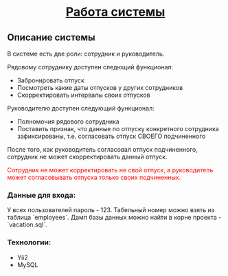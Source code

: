 <p align="center">
    <a href="http://a0252368.xsph.xsph.ru/" target="_blank"><h1 align="center">Работа системы</h1></a>
</p>
<h2>Описание системы</h2>
<p>В системе есть две роли: сотрудник и руководитель. </p>
<p>Рядовому сотруднику доступен следющий функционал: </p>
<ul>
    <li>Забронировать отпуск</li>
    <li>Посмотреть какие даты отпусков у других сотрудников</li>
    <li>Скорректировать интервалы своих отпусков</li>
</ul>
<p>Руководителю доступен следующий функционал:</p>
<ul>
    <li>Полномочия рядового сотрудника</li>
    <li>Поставить признак, что данные по отпуску конкретного сотрудника зафиксированы, т.е. согласовать отпуск СВОЕГО подчиненного</li>
</ul>
<p>После того, как руководитель согласовал отпуск подчиненного, сотрудник не может скорректировать данный отпуск.</p>
<p style="color:red">Cотрудник не может корректировать не свой отпуск, а руководитель может согласовывать отпуска только своих подчиненных.</p>
<h3>Данные для входа:</h3>
<p>У всех пользователей пароль - 123. Табельный номер можно взять из таблица `employees`. Дамп базы данных можно найти в корне проекта - `vacation.sql`.</p>
<h3>Технологии:</h3>
<ul>
    <li>Yii2</li>
    <li>MySQL</li>
</ul>

